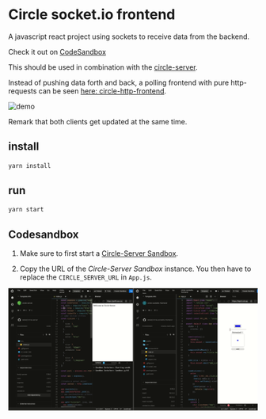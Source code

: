 # Circle socket.io frontend

A javascript react project using sockets to receive data from the backend.

Check it out on [CodeSandbox](https://codesandbox.io/s/github/lebalz/circle-socketio-frontend)

This should be used in combination with the [circle-server](https://github.com/lebalz/circle-server).

Instead of pushing data forth and back, a polling frontend with pure http-requests can be seen [here: circle-http-frontend](https://github.com/lebalz/circle-http-frontend).

![demo](docs/circles-socketio.gif)

Remark that both clients get updated at the same time.

## install

```sh
yarn install
```

## run
```sh
yarn start
```

## Codesandbox

1. Make sure to first start a [Circle-Server Sandbox](https://codesandbox.io/s/github/lebalz/circle-server).

2. Copy the URL of the *Circle-Server Sandbox* instance. You then have to replace the `CIRCLE_SERVER_URL` in `App.js`.

![config](docs/circle-frontend-config.gif)